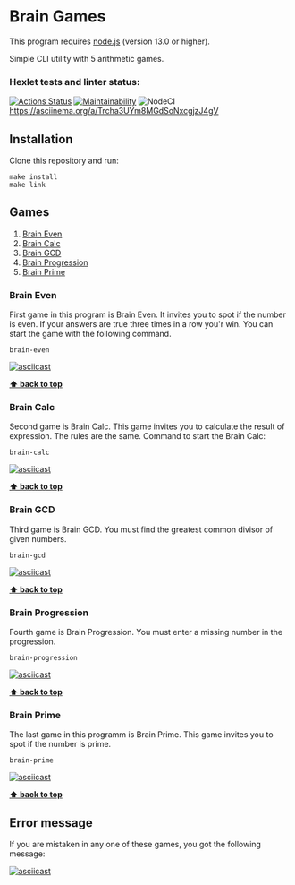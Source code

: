 # Brain Games
This program requires [node.js](https://nodejs.org/en/) (version 13.0 or higher).

Simple CLI utility with 5 arithmetic games.

### Hexlet tests and linter status:
[![Actions Status](https://github.com/korolvitalii/frontend-project-lvl1/workflows/hexlet-check/badge.svg)](https://github.com/korolvitalii/frontend-project-lvl1/actions)
[![Maintainability](https://api.codeclimate.com/v1/badges/5b3d830a65b41ca8046c/maintainability)](https://codeclimate.com/github/korolvitalii/frontend-project-lvl1/maintainability)
![NodeCI](https://github.com/korolvitalii/frontend-project-lvl1/workflows/NodeCI/badge.svg)
https://asciinema.org/a/Trcha3UYm8MGdSoNxcgjzJ4gV

## Installation
Clone this repository and run:
```
make install
make link
```

## Games
1. [Brain Even](#brain-even)
1. [Brain Calc](#brain-calc)
1. [Brain GCD](#brain-gcd)
1. [Brain Progression](#brain-progression)
1. [Brain Prime](#brain-prime)

### Brain Even
First game in this program is Brain Even. It invites you to spot if the number is even. If your answers are true three times in a row you'r win. You can start the game with the following command.
```
brain-even
```

[![asciicast](https://asciinema.org/a/290522.svg)](https://asciinema.org/a/290522)

**[&#11014; back to top](#games)**

### Brain Calc
Second game is Brain Calc. This game invites you to calculate the result of expression. The rules are the same.
Command to start the Brain Calc:
```
brain-calc
```

[![asciicast](https://asciinema.org/a/290523.svg)](https://asciinema.org/a/290523)

**[&#11014; back to top](#games)**

### Brain GCD
Third game is Brain GCD. You must find the greatest common divisor of given numbers.
```
brain-gcd
```

[![asciicast](https://asciinema.org/a/287567.svg)](https://asciinema.org/a/287567)

**[&#11014; back to top](#games)**

### Brain Progression
Fourth game is Brain Progression. You must enter a missing number in the progression.
```
brain-progression
```

[![asciicast](https://asciinema.org/a/287848.svg)](https://asciinema.org/a/287848)

**[&#11014; back to top](#games)**

### Brain Prime
The last game in this programm is Brain Prime. This game invites you to spot if the number is prime.
```
brain-prime
```

[![asciicast](https://asciinema.org/a/287896.svg)](https://asciinema.org/a/287896)

**[&#11014; back to top](#games)**

## Error message

If you are mistaken in any one of these games, you got the following message:

[![asciicast](https://asciinema.org/a/288347.svg)](https://asciinema.org/a/288347)